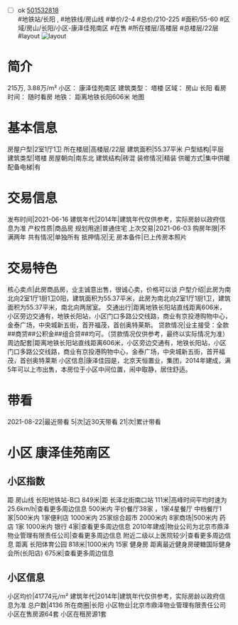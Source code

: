 - [ ] ok [501532818](https://bj.5i5j.com/ershoufang/501532818.html)  
 #地铁站/长阳 ,  #地铁线/房山线
#单价/2-4 #总价/210-225 #面积/55-60   #区域/房山/长阳/小区-康泽佳苑南区 #在售 #所在楼层/高楼层 #总楼层/22层 #layout 
![layout](http://image2a.5i5j.com/scm/HOUSE_CUSTOMER/956f896cdf14488f8fea1835a0aae490.jpg_P5.jpg) 
# 简介 
 215万,  3.88万/m² 
小区： 康泽佳苑南区
建筑类型： 塔楼
区域： 房山 长阳
看房时间： 随时看房
地铁： 距离地铁长阳606米 地图
# 基本信息 
 房屋户型|2室1厅1卫
所在楼层|高楼层/22层
建筑面积|55.37平米
户型结构|平层
建筑类型|塔楼
房屋朝向|南东北
建筑结构|砖混
装修情况|精装
供暖方式|集中供暖
配备电梯|有
# 交易信息 
 发布时间|2021-06-16
建筑年代|2014年|建筑年代仅供参考，实际房龄以政府信息为准
产权性质|商品房
规划用途|普通住宅
上次交易|2021-06-03
购房年限|不满两年
共有情况|单独所有
抵押情况|无
房本备件|已上传房本照片
# 交易特色 
 核心卖点|此房商品房，业主诚意出售，很诚心卖，价格可以谈
户型介绍|此房为南北向2室1厅1厨1卫0阳，建筑面积为55.37平米，此房为南北向2室1厅1厨1卫，建筑面积为55.37平米，南北向两居室。
交通出行|距离地铁长阳站直线距离606米，小区旁边交通有，地铁长阳站，小区门口多路公交线路，商业有京投港购物中心，金泰广场，中央城新五街，首开福茂，首创奥特莱斯。
贷款情况|业主接受：全款##商贷##公积金##组合贷##均可。（贷款情况仅供参考，最终以实际情况为准）
周边配套|距离地铁长阳站直线距离606米，小区旁边交通有，地铁长阳站，小区门口多路公交线路，商业有京投港购物中心，金泰广场，中央城新五街，首开福茂，首创奥特莱斯
小区信息|康泽佳园是，北京天恒置业，集团，2014年建成，满5年可以上市出售，本房位于小区中间位置，闹中取静，居住舒适。
# 带看 
 2021-08-22|最近带看	 5|次|近30天带看	 21|次|累计带看
# 小区 康泽佳苑南区
## 小区指数 
 距 房山线 长阳地铁站-B口 849米|距 长泽北街南口站 111米|高峰时间平均时速为25.6km/h|查看更多周边信息
500米内 平价餐厅38家 ，1家4星餐厅
中档餐厅1家|500米内 1家便利店
1000米内 25家综合超市
2000米内 8家商场|500米内 药店 1家
1000米内 银行 4家|查看更多周边信息
2010年建成|物业公司为北京市鼎泽物业管理有限责任公司|查看更多周边信息
附近二级以上医院较少|查看更多周边信息
距离 长阳体育公园 818米|1000米内 15家 健身房
距离最近健身房硬糖国际健身会所(长阳店) 675米|查看更多周边信息
## 小区信息 
 小区均价|41774元/m²
建筑年代|2014年|建筑年代仅供参考，实际房龄以政府信息为准
总户数|4136
所在商圈|长阳
小区物业|北京市鼎泽物业管理有限责任公司
小区在售房源64套
小区在租房源1套
